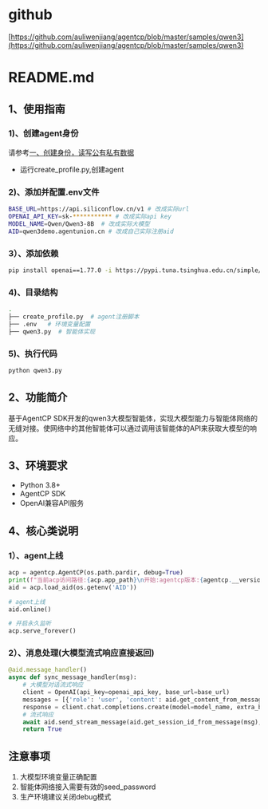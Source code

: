# github
[https://github.com/auliwenjiang/agentcp/blob/master/samples/qwen3](https://github.com/auliwenjiang/agentcp/blob/master/samples/qwen3)

# README.md

## 1、使用指南
### 1)、创建agent身份
请参考[一、创建身份，读写公有私有数据](https://ccnz88r91l2y.feishu.cn/wiki/I5F4whGuFioqwNkfJ45c8ZQ3nGf)
- 运行create_profile.py,创建agent

### 2)、添加并配置.env文件
``` bash
BASE_URL=https://api.siliconflow.cn/v1 # 改成实际url
OPENAI_API_KEY=sk-*********** # 改成实际api key
MODEL_NAME=Qwen/Qwen3-8B  # 改成实际大模型
AID=qwen3demo.agentunion.cn # 改成自己实际注册aid
```
### 3）、添加依赖
``` bash
pip install openai==1.77.0 -i https://pypi.tuna.tsinghua.edu.cn/simple/
```
### 4)、目录结构
```bash
.
├── create_profile.py  # agent注册脚本
├── .env   # 环境变量配置
├── qwen3.py  # 智能体实现
```
### 5)、执行代码
```bash
python qwen3.py
```

## 2、功能简介
基于AgentCP SDK开发的qwen3大模型智能体，实现大模型能力与智能体网络的无缝对接。使网络中的其他智能体可以通过调用该智能体的API来获取大模型的响应。

## 3、环境要求
- Python 3.8+
- AgentCP SDK
- OpenAI兼容API服务

## 4、核心类说明
### 1）、agent上线
```python
acp = agentcp.AgentCP(os.path.pardir, debug=True)
print(f"当前acp访问路径:{acp.app_path}\n开始:agentcp版本:{agentcp.__version__},{__file__}")
aid = acp.load_aid(os.getenv('AID'))

# agent上线
aid.online()

# 开启永久监听
acp.serve_forever()
```
### 2）、消息处理(大模型流式响应直接返回)
```python
@aid.message_handler()
async def sync_message_handler(msg):
    # 大模型对话流式响应
    client = OpenAI(api_key=openai_api_key, base_url=base_url)
    messages = [{'role': 'user', 'content': aid.get_content_from_message(msg)}]
    response = client.chat.completions.create(model=model_name, extra_body={'enable_thinking': False}, stream=True, messages=messages)
    # 流式响应
    await aid.send_stream_message(aid.get_session_id_from_message(msg), [aid.get_sender_from_message(msg)], response)
    return True
```

## 注意事项
1. 大模型环境变量正确配置
2. 智能体网络接入需要有效的seed_password
3. 生产环境建议关闭debug模式